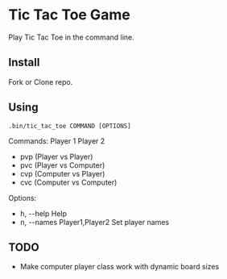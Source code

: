 # Tic Tac Toe Game
Play Tic Tac Toe in the command line.

## Install
Fork or Clone repo.

## Using

`.bin/tic_tac_toe COMMAND [OPTIONS]`

Commands:
        Player 1      Player 2
  - pvp (Player   vs  Player)
  - pvc (Player   vs  Computer)
  - cvp (Computer vs  Player)
  - cvc (Computer vs  Computer)

Options:
  - h, --help                     Help
  - n, --names Player1,Player2    Set player names


## TODO
- Make computer player class work with dynamic board sizes
